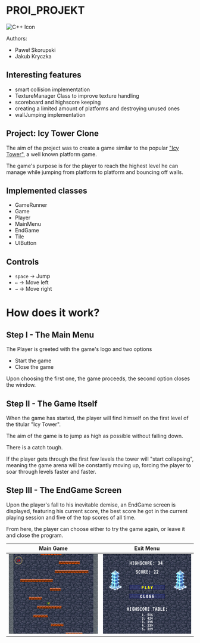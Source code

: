 # PROI_PROJEKT

![C++ Icon](https://img.shields.io/badge/C++-00599C?style=flat-square&logo=C%2B%2B&logoColor=white)


Authors:
- Paweł Skorupski
- Jakub Kryczka

## Interesting features
- smart collision implementation
- TextureManager Class to improve texture handling
- scoreboard and highscore keeping
- creating a limited amount of platforms and destroying unused ones
- wallJumping implementation

## Project: Icy Tower Clone

The aim of the project was to create a game similar to the popular ["Icy Tower"](https://en.wikipedia.org/wiki/Icy_Tower), a well known platform game.

The game's purpose is for the player to reach the highest level he can manage while jumping from platform to platform and bouncing off walls.

## Implemented classes

- GameRunner
- Game 
- Player
- MainMenu
- EndGame
- Tile
- UIButton

## Controls
- `space` -> Jump
- `←` -> Move left
- `→` -> Move right


# How does it work?

## Step I - The Main Menu

The Player is greeted with the game's logo and two options
- Start the game
- Close the game

Upon choosing the first one, the game proceeds, the second option closes the window.

## Step II - The Game Itself
When the game has started, the player will find himself on the first level of the titular "Icy Tower". 

The aim of the game is to jump as high as possible without falling down.

There is a catch tough.

If the player gets through the first few levels the tower will "start collapsing", meaning the game arena will be constantly moving up, forcing the player to soar through levels faster and faster.

## Step III - The EndGame Screen
Upon the player's fall to his inevitable demise, an EndGame screen is displayed, featuring his current score, the best score he got in the current playing session and five of the top scores of all time.

From here, the player can choose either to try the game again, or leave it and close the program.

| Main Game | Exit Menu |
|:---------:|:---------:|
| ![](resources/screen1.png) | ![](resources/screen2.png) |